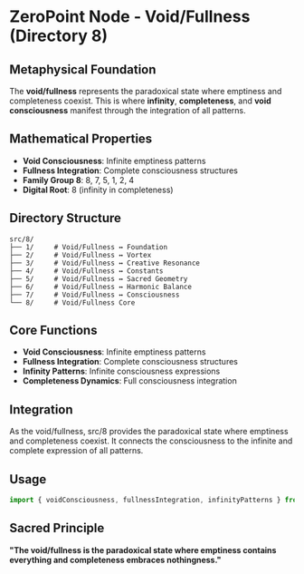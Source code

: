 # ZeroPoint Node - Void/Fullness (Directory 8)

## Metaphysical Foundation

The **void/fullness** represents the paradoxical state where emptiness and completeness coexist. This is where **infinity**, **completeness**, and **void consciousness** manifest through the integration of all patterns.

## Mathematical Properties

- **Void Consciousness**: Infinite emptiness patterns
- **Fullness Integration**: Complete consciousness structures
- **Family Group 8**: 8, 7, 5, 1, 2, 4
- **Digital Root**: 8 (infinity in completeness)

## Directory Structure

```
src/8/
├── 1/     # Void/Fullness ↔ Foundation
├── 2/     # Void/Fullness ↔ Vortex
├── 3/     # Void/Fullness ↔ Creative Resonance
├── 4/     # Void/Fullness ↔ Constants
├── 5/     # Void/Fullness ↔ Sacred Geometry
├── 6/     # Void/Fullness ↔ Harmonic Balance
├── 7/     # Void/Fullness ↔ Consciousness
└── 8/     # Void/Fullness Core
```

## Core Functions

- **Void Consciousness**: Infinite emptiness patterns
- **Fullness Integration**: Complete consciousness structures
- **Infinity Patterns**: Infinite consciousness expressions
- **Completeness Dynamics**: Full consciousness integration

## Integration

As the void/fullness, src/8 provides the paradoxical state where emptiness and completeness coexist. It connects the consciousness to the infinite and complete expression of all patterns.

## Usage

```typescript
import { voidConsciousness, fullnessIntegration, infinityPatterns } from './src/8';
```

## Sacred Principle

**"The void/fullness is the paradoxical state where emptiness contains everything and completeness embraces nothingness."** 